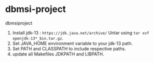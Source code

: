 # dbmsi-project
dbmsiproject

1. Install jdk-13 : ```https://jdk.java.net/archive/``` Untar using ```tar xvf openjdk-13*_bin.tar.gz```.
2. Set JAVA_HOME environment variable to your jdk-13 path. 
3. Set PATH and CLASSPATH to include respective paths.
4. update all Makefiles JDKPATH and LIBPATH.

